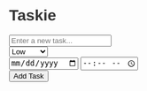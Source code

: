 <html lang="en">
<head>
  <meta charset="UTF-8">
  <title>Taskie</title>
  <meta name="viewport" content="width=device-width, initial-scale=1.0">
  <style>
     /* Background Styling */
 body {
     margin: 0;
     font-family: 'Arial', sans-serif;
     background: url('https://via.placeholder.com/1200x800?text=Beautiful+Background') no-repeat center center fixed;
     background-size: cover;
     color: #333;
 }

 /* Container and Basic Styles */
 .container {
     background: rgba(75, 72, 72, 0.8);
     max-width: 600px;
     margin: 50px auto;
     border-radius: 8px;
     padding: 20px;
     box-shadow: 0 2px 10px rgba(0, 0, 0, 0.1);
     text-align: center;
 }

 h1 {
     margin-bottom: 20px;
     font-size: 2em;
     color: #0f8dbe;
 }

 .form-group {
     margin-bottom: 10px;
 }

 input[type="text"],
 select,
 input[type="date"],
 input[type="time"] {
     width: calc(100% - 24px);
     padding: 12px;
     border: 1px solid #ccc;
     border-radius: 4px;
     margin-bottom: 10px;
 }

 select {
     cursor: pointer;
 }

 .todo-list {
     display: grid;
     grid-template-columns: 1fr 1fr;
     gap: 10px;
     list-style-type: none;
     padding: 0;
 }

 .todo-item {
     display: flex;
     flex-direction: column;
     justify-content: space-between;
     padding: 10px;
     background: #fff;
     border-radius: 8px;
     box-shadow: 0 2px 5px rgba(0, 0, 0, 0.1);
 }

 .todo-item.completed span {
     text-decoration: line-through;
     color: #999;
 }

 .task-header {
     display: flex;
     justify-content: space-between;
     align-items: center;
 }

 .task-header span {
     flex-grow: 1;
     margin-left: 10px;
     text-align: left;
 }

 .buttons {
     display: flex;
     justify-content: space-between;
     margin-top: 10px;
 }

 .buttons button {
     background-color: #007bff;
     color: #fff;
     border: none;
     border-radius: 4px;
     padding: 8px 12px;
     cursor: pointer;
     transition: background-color 0.2s;
 }

 .buttons button:hover {
     background-color: #0056b3;
 }

 .edit-button {
     background-color: #ffc107;
 }

 .edit-button:hover {
     background-color: #e0a800;
 }

 .priority {
     width: 90px;
     text-align: center;
     background-color: #007bff;
     border-radius: 5px;
     color: #fff;
     padding: 8px 12px;
 }
  </style>
</head>
<body>
  <div class="container">
    <h1>Taskie</h1>
    <div class="form-group">
      <input type="text" id="task-input" placeholder="Enter a new task...">
    </div>
    <div class="form-group">
      <select id="priority-select">
        <option value="low">Low</option>
        <option value="medium">Medium</option>
        <option value="high">High</option>
      </select>
    </div>
    <div class="form-group">
      <input type="date" id="date-input">
      <input type="time" id="time-input">
    </div>
    <div class="buttons">
      <button onclick="addTask()">Add Task</button>
    </div> <br> <br> <br> <br>
    <ul class="todo-list" id="todo-list">
      <!-- Todo items will be dynamically added here -->
    </ul>
  </div>

  <script>
    // Function to add a new task to the list
function addTask() {
  const taskInput = document.getElementById("task-input");
  const taskText = taskInput.value.trim();
  const prioritySelect = document.getElementById("priority-select");
  const priority = prioritySelect.value;
  const dateInput = document.getElementById("date-input");
  const taskDate = dateInput.value;
  const timeInput = document.getElementById("time-input");
  const taskTime = timeInput.value;

  if (taskText !== "" && taskDate !== "" && taskTime !== "") {
    const todoList = document.getElementById("todo-list");
    const todoItem = document.createElement("li");
    todoItem.className = "todo-item";
    todoItem.innerHTML = `
        <div class="task-header">
          <input type="checkbox" onclick="toggleComplete(this)">
          <span>${taskText}</span>
          <span>${taskDate} ${taskTime}</span>
        </div>
        <div class="buttons">
          <span class="priority">${priority}</span>
          <button class="edit-button" onclick="editTask(this)">Edit</button>
          <button onclick="deleteTask(this)">Delete</button>
        </div>
      `;
    todoList.appendChild(todoItem);
    taskInput.value = "";
    dateInput.value = "";
    timeInput.value = "";

    saveTasks();
    scheduleNotification(taskText, taskDate, taskTime);
  }
}

// Function to delete a task from the list
function deleteTask(button) {
  const todoItem = button.parentNode.parentNode;
  todoItem.remove();
  saveTasks();
}

// Function to toggle task completion
function toggleComplete(checkbox) {
  const todoItem = checkbox.parentNode.parentNode.parentNode;
  todoItem.classList.toggle("completed");
  saveTasks();
}

// Function to edit a task
function editTask(button) {
  const todoItem = button.parentNode.parentNode;
  const taskSpan = todoItem.querySelector(".task-header span:nth-child(2)");
  const newTaskText = prompt("Edit task:", taskSpan.textContent);

  if (newTaskText !== null) {
    taskSpan.textContent = newTaskText.trim();
    saveTasks();
  }
}

// Function to save tasks to local storage
function saveTasks() {
  const tasks = [];
  const todoItems = document.querySelectorAll(".todo-item");
  todoItems.forEach((item) => {
    const taskText = item.querySelector(
      ".task-header span:nth-child(2)"
    ).textContent;
    const taskDate = item.querySelector(
      ".task-header span:nth-child(3)"
    ).textContent;
    const priority = item.querySelector(".priority").textContent;
    const completed = item.classList.contains("completed");
    tasks.push({ taskText, taskDate, priority, completed });
  });
  localStorage.setItem("todoTasks", JSON.stringify(tasks));
}

// Function to load tasks from local storage
function loadTasks() {
  const tasks = JSON.parse(localStorage.getItem("todoTasks")) || [];
  tasks.forEach((task) => {
    const todoList = document.getElementById("todo-list");
    const todoItem = document.createElement("li");
    todoItem.className = "todo-item";
    if (task.completed) {
      todoItem.classList.add("completed");
    }
    todoItem.innerHTML = `
        <div class="task-header">
          <input type="checkbox" onclick="toggleComplete(this)" ${
            task.completed ? "checked" : ""
          }>
          <span>${task.taskText}</span>
          <span>${task.taskDate}</span>
        </div>
        <div class="buttons">
          <span class="priority">${task.priority}</span>
          <button class="edit-button" onclick="editTask(this)">Edit</button>
          <button onclick="deleteTask(this)">Delete</button>
        </div>
      `;
    todoList.appendChild(todoItem);
  });
}

// Function to schedule a notification
function scheduleNotification(taskText, taskDate, taskTime) {
  const taskDateTime = new Date(`${taskDate}T${taskTime}`);
  const delay = taskDateTime.getTime() - Date.now();
  if (delay > 0) {
    setTimeout(() => {
      if (Notification.permission === "granted") {
        new Notification("Reminder", {
          body: `Task Reminder: ${taskText}`,
        });
      }
    }, delay);
  }
}

// Request notification permission on load
window.onload = () => {
  loadTasks();
  if (Notification.permission !== "granted") {
    Notification.requestPermission();
  }
};

  </script>
</body>
</html>
